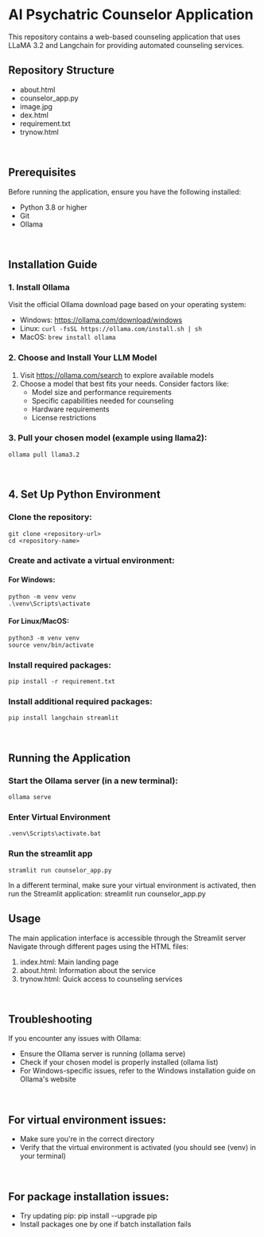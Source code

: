 # AI Psychatric Counselor Application

This repository contains a web-based counseling application that uses LLaMA 3.2 and Langchain for providing automated counseling services.

## Repository Structure

- about.html
- counselor_app.py
- image.jpg
- dex.html
- requirement.txt
- trynow.html
<br />

## Prerequisites

Before running the application, ensure you have the following installed:
- Python 3.8 or higher
- Git
- Ollama
 <br />
  

## Installation Guide

### 1. Install Ollama

Visit the official Ollama download page based on your operating system:
- Windows: https://ollama.com/download/windows
- Linux: `curl -fsSL https://ollama.com/install.sh | sh`
- MacOS: `brew install ollama`

### 2. Choose and Install Your LLM Model

1. Visit https://ollama.com/search to explore available models
2. Choose a model that best fits your needs. Consider factors like:
   - Model size and performance requirements
   - Specific capabilities needed for counseling
   - Hardware requirements
   - License restrictions

### 3. Pull your chosen model (example using llama2):
```
ollama pull llama3.2
```
<br />


## 4. Set Up Python Environment

### Clone the repository:
```
git clone <repository-url>
cd <repository-name>
```

### Create and activate a virtual environment:

#### For Windows:
```
python -m venv venv
.\venv\Scripts\activate
```


#### For Linux/MacOS:
```
python3 -m venv venv
source venv/bin/activate
```

### Install required packages:
```
pip install -r requirement.txt
```

### Install additional required packages:
```
pip install langchain streamlit
```
<br />


## Running the Application

### Start the Ollama server (in a new terminal):
```
ollama serve
```

### Enter Virtual Environment
```
.venv\Scripts\activate.bat
```

### Run the streamlit app
```
stramlit run counselor_app.py
```

In a different terminal, make sure your virtual environment is activated, then run the Streamlit application:
streamlit run counselor_app.py
<br />


## Usage

The main application interface is accessible through the Streamlit server
Navigate through different pages using the HTML files:

1. index.html: Main landing page
2. about.html: Information about the service
3. trynow.html: Quick access to counseling services
<br />


## Troubleshooting

If you encounter any issues with Ollama:

- Ensure the Ollama server is running (ollama serve)
- Check if your chosen model is properly installed (ollama list)
- For Windows-specific issues, refer to the Windows installation guide on Ollama's website
<br />

## For virtual environment issues:

- Make sure you're in the correct directory
- Verify that the virtual environment is activated (you should see (venv) in your terminal)
<br />

## For package installation issues:

- Try updating pip: pip install --upgrade pip
- Install packages one by one if batch installation fails

